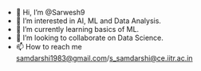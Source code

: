 - 👋 Hi, I’m @Sarwesh9
- 👀 I’m interested in AI, ML and Data Analysis.
- 🌱 I’m currently learning basics of ML.
- 💞️ I’m looking to collaborate on Data Science.
- 📫 How to reach me samdarshi1983@gmail.com/s_samdarshi@ce.iitr.ac.in

<!---
Sarwesh9/Sarwesh9 is a ✨ special ✨ repository because its `README.md` (this file) appears on your GitHub profile.
You can click the Preview link to take a look at your changes.
--->

